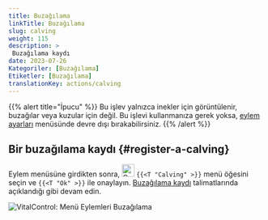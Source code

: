 ```yaml
---
title: Buzağılama
linkTitle: Buzağılama
slug: calving
weight: 115
description: >
 Buzağılama kaydı
date: 2023-07-26
Kategoriler: [Buzağılama]
Etiketler: [Buzağılama]
translationKey: actions/calving
---
```

{{% alert title="İpucu" %}}
Bu işlev yalnızca inekler için görüntülenir, buzağılar veya kuzular için değil.
Bu işlevi kullanmanıza gerek yoksa, [eylem ayarları](../setting/) menüsünde devre dışı bırakabilirsiniz.
{{% /alert %}}

## Bir buzağılama kaydı {#register-a-calving}

Eylem menüsüne girdikten sonra, <img src="/icons/actions/calving.svg" width="25" align="bottom" alt="Calving"  alt="Calving"/> `{{<T "Calving" >}}` menü öğesini seçin ve `{{<T "Ok" >}}` ile onaylayın. [Buzağılama kaydı](/tr/docs/new/calving/) talimatlarında açıklandığı gibi devam edin.

   ![VitalControl: Menü Eylemleri Buzağılama](../images/calving.png "Buzağılama")
